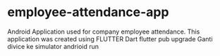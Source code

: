 # employee-attendance-app
Android Application used for company employee attendance. This application was created using FLUTTER Dart
flutter pub upgrade
Ganti divice ke simulator andrioid
run
